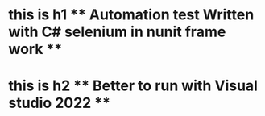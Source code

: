 ﻿# this is h1 ** Automation test Written with C# selenium in nunit frame work **
# this is h2 ** Better to run with Visual studio 2022 **
